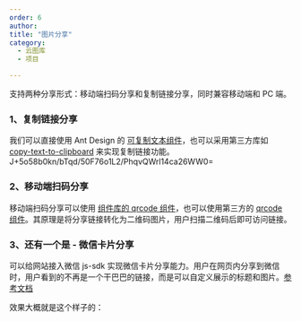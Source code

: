 ```yaml
---
order: 6
author: 
title: "图片分享"
category:
  - 云图库
  - 项目

---
```


支持两种分享形式：移动端扫码分享和复制链接分享，同时兼容移动端和 PC 端。

### 1、复制链接分享

我们可以直接使用 Ant Design 的 [可复制文本组件](https://antdv.com/components/typography-cn#components-typography-demo-interactive)，也可以采用第三方库如 [copy-text-to-clipboard](https://www.npmjs.com/package/copy-text-to-clipboard) 来实现复制链接功能。J+5o58b0kn/bTqd/50F76o1L2/PhqvQWrl14ca26WW0=

### 2、移动端扫码分享

移动端扫码分享可以使用 [组件库的 qrcode 组件](https://antdv.com/components/qrcode-cn)，也可以使用第三方的 [qrcode 组件](https://www.npmjs.com/package/qrcode)。其原理是将分享链接转化为二维码图片，用户扫描二维码后即可访问链接。

### 3、还有一个是 - 微信卡片分享

可以给网站接入微信 js-sdk 实现微信卡片分享能力。用户在网页内分享到微信时，用户看到的不再是一个干巴巴的链接，而是可以自定义展示的标题和图片。[参考文档](https://developers.weixin.qq.com/doc/offiaccount/OA_Web_Apps/JS-SDK.html#10)

效果大概就是这个样子的：

<img src="https://qtp-1324720525.cos.ap-shanghai.myqcloud.com/blog/202503211642333.png" alt="" style="zoom:80%;" />

